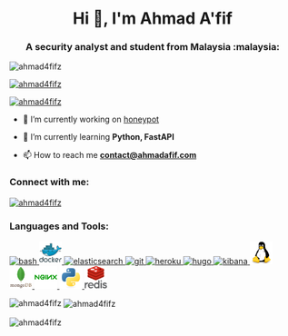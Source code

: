 <h1 align="center">Hi 👋, I'm Ahmad A'fif</h1>
<h3 align="center">A security analyst and student from Malaysia :malaysia:</h3>

<p align="left"> <img src="https://komarev.com/ghpvc/?username=ahmad4fifz&label=Profile%20views&color=0e75b6&style=flat" alt="ahmad4fifz" /> </p>

<p align="left"> <a href="https://github.com/ryo-ma/github-profile-trophy"><img src="https://github-profile-trophy.vercel.app/?username=ahmad4fifz" alt="ahmad4fifz" /></a> </p>

<p align="left"> <a href="https://twitter.com/ahmad4fifz" target="blank"><img src="https://img.shields.io/twitter/follow/ahmad4fifz?logo=twitter&style=for-the-badge" alt="ahmad4fifz" /></a> </p>

- 🔭 I’m currently working on [honeypot](https://github.com/ahmad4fifz/vuln-mage)

- 🌱 I’m currently learning **Python, FastAPI**

- 📫 How to reach me **contact@ahmadafif.com**

<h3 align="left">Connect with me:</h3>
<p align="left">
<a href="https://twitter.com/ahmad4fifz" target="blank"><img align="center" src="https://raw.githubusercontent.com/rahuldkjain/github-profile-readme-generator/master/src/images/icons/Social/twitter.svg" alt="ahmad4fifz" height="30" width="40" /></a>
</p>

<h3 align="left">Languages and Tools:</h3>
<p align="left"> <a href="https://www.gnu.org/software/bash/" target="_blank" rel="noreferrer"> <img src="https://www.vectorlogo.zone/logos/gnu_bash/gnu_bash-icon.svg" alt="bash" width="40" height="40"/> </a> <a href="https://www.docker.com/" target="_blank" rel="noreferrer"> <img src="https://raw.githubusercontent.com/devicons/devicon/master/icons/docker/docker-original-wordmark.svg" alt="docker" width="40" height="40"/> </a> <a href="https://www.elastic.co" target="_blank" rel="noreferrer"> <img src="https://www.vectorlogo.zone/logos/elastic/elastic-icon.svg" alt="elasticsearch" width="40" height="40"/> </a> <a href="https://git-scm.com/" target="_blank" rel="noreferrer"> <img src="https://www.vectorlogo.zone/logos/git-scm/git-scm-icon.svg" alt="git" width="40" height="40"/> </a> <a href="https://heroku.com" target="_blank" rel="noreferrer"> <img src="https://www.vectorlogo.zone/logos/heroku/heroku-icon.svg" alt="heroku" width="40" height="40"/> </a> <a href="https://gohugo.io/" target="_blank" rel="noreferrer"> <img src="https://api.iconify.design/logos-hugo.svg" alt="hugo" width="40" height="40"/> </a> <a href="https://www.elastic.co/kibana" target="_blank" rel="noreferrer"> <img src="https://www.vectorlogo.zone/logos/elasticco_kibana/elasticco_kibana-icon.svg" alt="kibana" width="40" height="40"/> </a> <a href="https://www.linux.org/" target="_blank" rel="noreferrer"> <img src="https://raw.githubusercontent.com/devicons/devicon/master/icons/linux/linux-original.svg" alt="linux" width="40" height="40"/> </a> <a href="https://www.mongodb.com/" target="_blank" rel="noreferrer"> <img src="https://raw.githubusercontent.com/devicons/devicon/master/icons/mongodb/mongodb-original-wordmark.svg" alt="mongodb" width="40" height="40"/> </a> <a href="https://www.nginx.com" target="_blank" rel="noreferrer"> <img src="https://raw.githubusercontent.com/devicons/devicon/master/icons/nginx/nginx-original.svg" alt="nginx" width="40" height="40"/> </a> <a href="https://www.python.org" target="_blank" rel="noreferrer"> <img src="https://raw.githubusercontent.com/devicons/devicon/master/icons/python/python-original.svg" alt="python" width="40" height="40"/> </a> <a href="https://redis.io" target="_blank" rel="noreferrer"> <img src="https://raw.githubusercontent.com/devicons/devicon/master/icons/redis/redis-original-wordmark.svg" alt="redis" width="40" height="40"/> </a> </p>

<p><img align="left" src="https://github-readme-stats.vercel.app/api/top-langs?username=ahmad4fifz&show_icons=true&locale=en&layout=compact" alt="ahmad4fifz" /></p>

<p>&nbsp;<img align="center" src="https://github-readme-stats.vercel.app/api?username=ahmad4fifz&show_icons=true&locale=en" alt="ahmad4fifz" /></p>

<p><img align="center" src="https://github-readme-streak-stats.herokuapp.com/?user=ahmad4fifz&" alt="ahmad4fifz" /></p>
